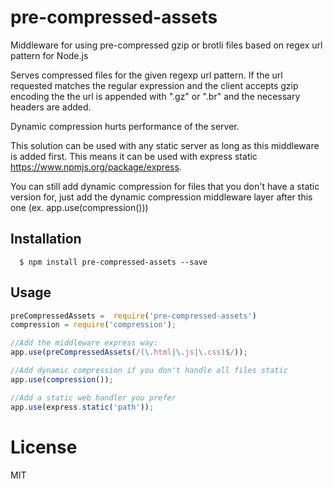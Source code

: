 pre-compressed-assets
=======================

Middleware for using pre-compressed gzip or brotli files based on regex url pattern for Node.js

Serves compressed files for the given regexp url pattern. If the url requested matches the regular expression and the client accepts gzip encoding the the url is appended with ".gz" or ".br" and the necessary headers are added.

Dynamic compression hurts performance of the server.

This solution can be used with any static server as long as this middleware is added first. This means it can be used with express static https://www.npmjs.org/package/express.

You can still add dynamic compression for files that you don't have a static version for, just add the dynamic compression middleware layer after this one (ex. app.use(compression()))

## Installation
	  $ npm install pre-compressed-assets --save
	  
## Usage
```javascript
preCompressedAssets =  require('pre-compressed-assets')
compression = require('compression');

//Add the middleware express way:
app.use(preCompressedAssets(/(\.html|\.js|\.css)$/));

//Add dynamic compression if you don't handle all files static
app.use(compression());

//Add a static web handler you prefer
app.use(express.static('path'));
```

# License
MIT
